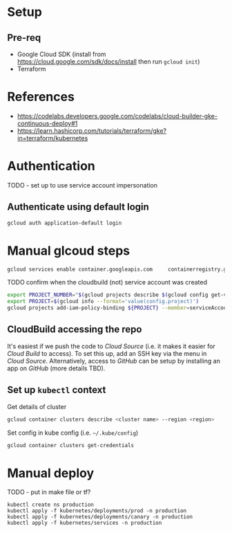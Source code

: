 # Setup

## Pre-req

- Google Cloud SDK (install from https://cloud.google.com/sdk/docs/install then run `gcloud init`)
- Terraform

# References

- https://codelabs.developers.google.com/codelabs/cloud-builder-gke-continuous-deploy#1
- https://learn.hashicorp.com/tutorials/terraform/gke?in=terraform/kubernetes

# Authentication

TODO - set up to use service account impersonation

## Authenticate using default login

```bash
gcloud auth application-default login
```


# Manual glcoud steps

```bash
gcloud services enable container.googleapis.com     containerregistry.googleapis.com     cloudbuild.googleapis.com     sourcerepo.googleapis.com
```

TODO confirm when the cloudbuild (not) service account was created
```bash
export PROJECT_NUMBER="$(gcloud projects describe $(gcloud config get-value core/project -q) --format='get(projectNumber)')"
export PROJECT=$(gcloud info --format='value(config.project)')
gcloud projects add-iam-policy-binding ${PROJECT} --member=serviceAccount:${PROJECT_NUMBER}@cloudbuild.gserviceaccount.com     --role=roles/container.developer
  ```

## CloudBuild accessing the repo
It's easiest if we push the code to _Cloud Source_ (i.e. it makes it easier for _Cloud Build_ to access).  To set this up, add an SSH key via the menu in _Cloud Source_.  Alternatively, access to _GitHub_ can be setup by installing an app on _GitHub_ (more details TBD).

## Set up `kubectl` context

Get details of cluster

```bash
gcloud container clusters describe <cluster name> --region <region>
```

Set config in kube config (i.e. `~/.kube/config`)
```bash
gcloud container clusters get-credentials
```


# Manual deploy

TODO - put in make file or tf?
```
kubectl create ns production
kubectl apply -f kubernetes/deployments/prod -n production
kubectl apply -f kubernetes/deployments/canary -n production
kubectl apply -f kubernetes/services -n production
```

